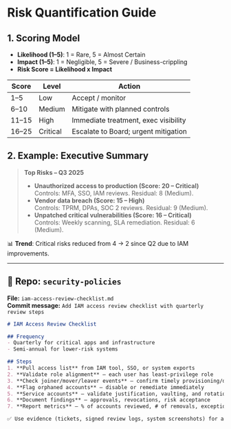 # Risk Quantification Guide

## 1. Scoring Model
- **Likelihood (1–5)**: 1 = Rare, 5 = Almost Certain
- **Impact (1–5)**: 1 = Negligible, 5 = Severe / Business-crippling
- **Risk Score = Likelihood x Impact**

| Score | Level      | Action                                |
|-------|------------|---------------------------------------|
| 1–5   | Low        | Accept / monitor                      |
| 6–10  | Medium     | Mitigate with planned controls        |
| 11–15 | High       | Immediate treatment, exec visibility  |
| 16–25 | Critical   | Escalate to Board; urgent mitigation  |

## 2. Example: Executive Summary
> **Top Risks – Q3 2025**
> - **Unauthorized access to production (Score: 20 – Critical)**  
>   Controls: MFA, SSO, IAM reviews. Residual: 8 (Medium).  
> - **Vendor data breach (Score: 15 – High)**  
>   Controls: TPRM, DPAs, SOC 2 reviews. Residual: 9 (Medium).  
> - **Unpatched critical vulnerabilities (Score: 16 – Critical)**  
>   Controls: Weekly scanning, SLA remediation. Residual: 6 (Medium).  

📊 **Trend**: Critical risks reduced from 4 → 2 since Q2 due to IAM improvements.  

---

## 📂 Repo: `security-policies`
**File:** `iam-access-review-checklist.md`  
**Commit message:** `Add IAM access review checklist with quarterly review steps`

```markdown
# IAM Access Review Checklist

## Frequency
- Quarterly for critical apps and infrastructure
- Semi-annual for lower-risk systems

## Steps
1. **Pull access list** from IAM tool, SSO, or system exports  
2. **Validate role alignment** – each user has least-privilege role  
3. **Check joiner/mover/leaver events** – confirm timely provisioning/deprovisioning  
4. **Flag orphaned accounts** – disable or remediate immediately  
5. **Service accounts** – validate justification, vaulting, and rotation  
6. **Document findings** – approvals, revocations, risk acceptance  
7. **Report metrics** – % of accounts reviewed, # of removals, exceptions  

✅ Use evidence (tickets, signed review logs, system screenshots) for audits.
